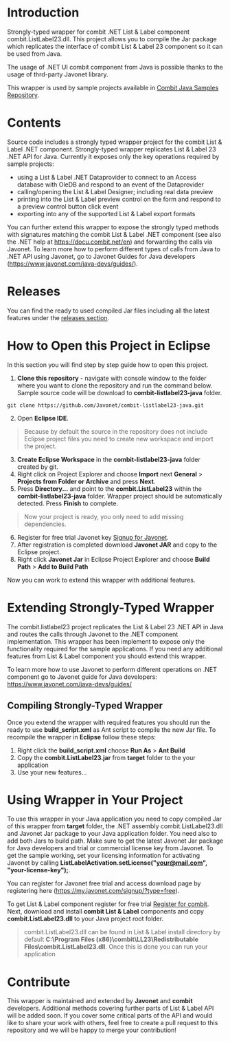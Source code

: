 # Introduction
Strongly-typed wrapper for combit .NET List &amp; Label component combit.ListLabel23.dll. This project allows you to compile the Jar package which replicates the interface of combit List & Label 23 component so it can be used from Java.

The usage of .NET UI combit component from Java is possible thanks to the usage of thrd-party Javonet library.

This wrapper is used by sample projects available in [Combit Java Samples Repository](https://github.com/Javonet/combit). 

# Contents
Source code includes a strongly typed wrapper project for the combit List & Label .NET component. Strongly-typed wrapper replicates List & Label 23 .NET API for Java. Currently it exposes only the key operations required by sample projects:

- using a List & Label .NET Dataprovider to connect to an Access database with OleDB and respond to an event of the Dataprovider
- calling/opening the List & Label Designer; including real data preview
- printing into the List & Label preview control on the form and respond to a preview control button click event
- exporting into any of the supported List & Label export formats

You can further extend this wrapper to expose the strongly typed methods with signatures matching the combit List & Label .NET component (see also the .NET help at https://docu.combit.net/en) and forwarding the calls via Javonet. To learn more how to perform different types of calls from Java to .NET API using Javonet, go to Javonet Guides for Java developers (https://www.javonet.com/java-devs/guides/).

# Releases
You can find the ready to used compiled Jar files including all the latest features under the [releases section](https://github.com/Javonet/combit-listlabel23-java/releases).

# How to Open this Project in Eclipse
In this section you will find step by step guide how to open this project. 

1) **Clone this repository** - navigate with console window to the folder where you want to clone the repository and run the command below. Sample source code will be download to **combit-listlabel23-java** folder.
```
git clone https://github.com/Javonet/combit-listlabel23-java.git
```
2) Open **Eclipse IDE**.
> Because by default the source in the repository does not include Eclipse project files you need to create new workspace and import the project.
3) **Create Eclipse Workspace** in the **combit-listlabel23-java** folder created by git.
4) Right click on Project Explorer and choose **Import** next **General** > **Projects from Folder or Archive** and press **Next**.
5) Press **Directory...** and point to the **combit.ListLabel23** within the **combit-listlabel23-java** folder. Wrapper project should be automatically detected. Press **Finish** to complete.
> Now your project is ready, you only need to add missing dependencies.
6) Register for free trial Javonet key [Signup for Javonet](https://my.javonet.com/signup?type=free).
7) After registration is completed download **Javonet JAR** and copy to the Eclipse project.
8) Right click **Javonet Jar** in Eclipse Project Explorer and choose **Build Path** > **Add to Build Path**

Now you can work to extend this wrapper with additional features.

# Extending Strongly-Typed Wrapper
The combit.listlabel23 project replicates the List & Label 23 .NET API in Java and routes the calls through Javonet to the .NET component implementation. This wrapper has been implement to expose only the functionality required for the sample applications. If you need any additional features from List & Label component you should extend this wrapper.

To learn more how to use Javonet to perform different operations on .NET component go to Javonet guide for Java developers: 
https://www.javonet.com/java-devs/guides/

## Compiling Strongly-Typed Wrapper
Once you extend the wrapper with required features you should run the ready to use **build_script.xml** as Ant script to compile the new Jar file. To recompile the wrapper in **Eclipse** follow these steps:
1) Right click the **build_script.xml** choose **Run As** > **Ant Build**
2) Copy the **combit.ListLabel23.jar** from **target** folder to the your application
3) Use your new features…

# Using Wrapper in Your Project
To use this wrapper in your Java application you need to copy compiled Jar of this wrapper from **target** folder, the .NET assembly combit.ListLabel23.dll and Javonet Jar package to your Java application folder. You need also to add both Jars to build path. Make sure to get the latest Javonet Jar package for Java developers and trial or commercial license key from Javonet. To get the sample working, set your licensing information for activating Javonet by calling **ListLabelActivation.setLicense("your@mail.com", "your-license-key");**. 

You can register for Javonet free trial and access download page by registering here (https://my.javonet.com/signup/?type=free).

To get List & Label component register for free trial [Register for combit](https://www.combit.net/en/download-trial/). Next, download and install **combit List & Label** components and copy **combit.ListLabel23.dll** to your Java project root folder.
> combit.ListLabel23.dll can be found in List & Label install directory by default **C:\Program Files (x86)\combit\LL23\Redistributable Files\combit.ListLabel23.dll**. Once this is done you can run your application

# Contribute
This wrapper is maintained and extended by **Javonet** and **combit** developers. Additional methods covering further parts of List & Label API will be added soon. If you cover some critical parts of the API and would like to share your work with others, feel free to create a pull request to this repository and we will be happy to merge your contribution!

